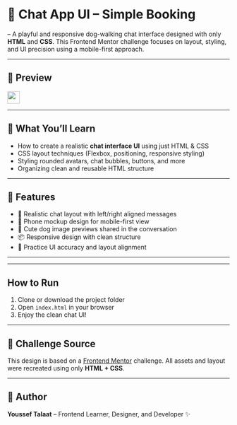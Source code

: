 <h1>🐾 Chat App UI – Simple Booking</h1>

<p> – A playful and responsive dog-walking chat interface designed with only <strong>HTML</strong> and <strong>CSS</strong>. This Frontend Mentor challenge focuses on layout, styling, and UI precision using a mobile-first approach.</p>

<hr>

<h2>📸 Preview</h2>
<img src="[https://media.giphy.com/media/hvRJCLFzcasrR4ia7z/giphy.gif](http://127.0.0.1:5500/index.html)" width="28">

<hr>

<h2>🧠 What You’ll Learn</h2>
<ul>
  <li>How to create a realistic <strong>chat interface UI</strong> using just HTML & CSS</li>
  <li>CSS layout techniques (Flexbox, positioning, responsive styling)</li>
  <li>Styling rounded avatars, chat bubbles, buttons, and more</li>
  <li>Organizing clean and reusable HTML structure</li>
</ul>

<hr>

<h2>🚀 Features</h2>
<ul>
  <li>💬 Realistic chat layout with left/right aligned messages</li>
  <li>📱 Phone mockup design for mobile-first view</li>
  <li>🐶 Cute dog image previews shared in the conversation</li>
  <li>📦 Responsive design with clean structure</li>
  <li>🎯 Practice UI accuracy and layout alignment</li>
</ul>

<hr>
<hr>

<h2> How to Run</h2>
<ol>
  <li>Clone or download the project folder</li>
  <li>Open <code>index.html</code> in your browser</li>
  <li>Enjoy the clean chat UI!</li>
</ol>

<hr>

<h2>🎯 Challenge Source</h2>
<p>This design is based on a <a href="https://www.frontendmentor.io/" target="_blank">Frontend Mentor</a> challenge. All assets and layout were recreated using only <strong>HTML + CSS</strong>.</p>

<hr>

<h2>👤 Author</h2>
<p><strong>Youssef Talaat</strong> – Frontend Learner, Designer, and Developer ✨</p>
